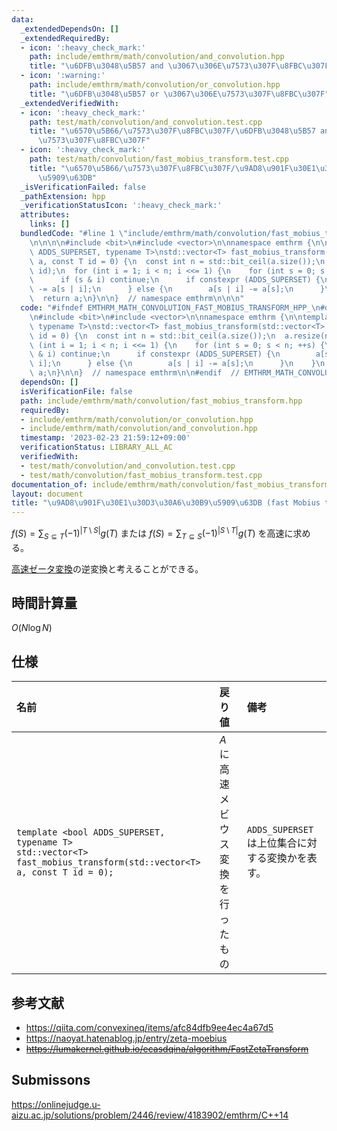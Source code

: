 ```yaml
---
data:
  _extendedDependsOn: []
  _extendedRequiredBy:
  - icon: ':heavy_check_mark:'
    path: include/emthrm/math/convolution/and_convolution.hpp
    title: "\u6DFB\u3048\u5B57 and \u3067\u306E\u7573\u307F\u8FBC\u307F"
  - icon: ':warning:'
    path: include/emthrm/math/convolution/or_convolution.hpp
    title: "\u6DFB\u3048\u5B57 or \u3067\u306E\u7573\u307F\u8FBC\u307F"
  _extendedVerifiedWith:
  - icon: ':heavy_check_mark:'
    path: test/math/convolution/and_convolution.test.cpp
    title: "\u6570\u5B66/\u7573\u307F\u8FBC\u307F/\u6DFB\u3048\u5B57 and \u3067\u306E\
      \u7573\u307F\u8FBC\u307F"
  - icon: ':heavy_check_mark:'
    path: test/math/convolution/fast_mobius_transform.test.cpp
    title: "\u6570\u5B66/\u7573\u307F\u8FBC\u307F/\u9AD8\u901F\u30E1\u30D3\u30A6\u30B9\
      \u5909\u63DB"
  _isVerificationFailed: false
  _pathExtension: hpp
  _verificationStatusIcon: ':heavy_check_mark:'
  attributes:
    links: []
  bundledCode: "#line 1 \"include/emthrm/math/convolution/fast_mobius_transform.hpp\"\
    \n\n\n\n#include <bit>\n#include <vector>\n\nnamespace emthrm {\n\ntemplate <bool\
    \ ADDS_SUPERSET, typename T>\nstd::vector<T> fast_mobius_transform(std::vector<T>\
    \ a, const T id = 0) {\n  const int n = std::bit_ceil(a.size());\n  a.resize(n,\
    \ id);\n  for (int i = 1; i < n; i <<= 1) {\n    for (int s = 0; s < n; ++s) {\n\
    \      if (s & i) continue;\n      if constexpr (ADDS_SUPERSET) {\n        a[s]\
    \ -= a[s | i];\n      } else {\n        a[s | i] -= a[s];\n      }\n    }\n  }\n\
    \  return a;\n}\n\n}  // namespace emthrm\n\n\n"
  code: "#ifndef EMTHRM_MATH_CONVOLUTION_FAST_MOBIUS_TRANSFORM_HPP_\n#define EMTHRM_MATH_CONVOLUTION_FAST_MOBIUS_TRANSFORM_HPP_\n\
    \n#include <bit>\n#include <vector>\n\nnamespace emthrm {\n\ntemplate <bool ADDS_SUPERSET,\
    \ typename T>\nstd::vector<T> fast_mobius_transform(std::vector<T> a, const T\
    \ id = 0) {\n  const int n = std::bit_ceil(a.size());\n  a.resize(n, id);\n  for\
    \ (int i = 1; i < n; i <<= 1) {\n    for (int s = 0; s < n; ++s) {\n      if (s\
    \ & i) continue;\n      if constexpr (ADDS_SUPERSET) {\n        a[s] -= a[s |\
    \ i];\n      } else {\n        a[s | i] -= a[s];\n      }\n    }\n  }\n  return\
    \ a;\n}\n\n}  // namespace emthrm\n\n#endif  // EMTHRM_MATH_CONVOLUTION_FAST_MOBIUS_TRANSFORM_HPP_\n"
  dependsOn: []
  isVerificationFile: false
  path: include/emthrm/math/convolution/fast_mobius_transform.hpp
  requiredBy:
  - include/emthrm/math/convolution/or_convolution.hpp
  - include/emthrm/math/convolution/and_convolution.hpp
  timestamp: '2023-02-23 21:59:12+09:00'
  verificationStatus: LIBRARY_ALL_AC
  verifiedWith:
  - test/math/convolution/and_convolution.test.cpp
  - test/math/convolution/fast_mobius_transform.test.cpp
documentation_of: include/emthrm/math/convolution/fast_mobius_transform.hpp
layout: document
title: "\u9AD8\u901F\u30E1\u30D3\u30A6\u30B9\u5909\u63DB (fast Mobius transform)"
---
```


$f(S) = \sum_{S \subseteq T} (-1)^{\lvert T \setminus S \rvert} g(T)$ または $f(S) = \sum_{T \subseteq S} (-1)^{\lvert S \setminus T \rvert} g(T)$ を高速に求める。

[高速ゼータ変換](fast_zeta_transform.md)の逆変換と考えることができる。


## 時間計算量

$O(N\log{N})$


## 仕様

|名前|戻り値|備考|
|:--|:--|:--|
|`template <bool ADDS_SUPERSET, typename T>`<br>`std::vector<T> fast_mobius_transform(std::vector<T> a, const T id = 0);`|$A$ に高速メビウス変換を行ったもの|`ADDS_SUPERSET` は上位集合に対する変換かを表す。|


## 参考文献

- https://qiita.com/convexineq/items/afc84dfb9ee4ec4a67d5
- https://naoyat.hatenablog.jp/entry/zeta-moebius
- ~~https://lumakernel.github.io/ecasdqina/algorithm/FastZetaTransform~~


## Submissons

https://onlinejudge.u-aizu.ac.jp/solutions/problem/2446/review/4183902/emthrm/C++14
